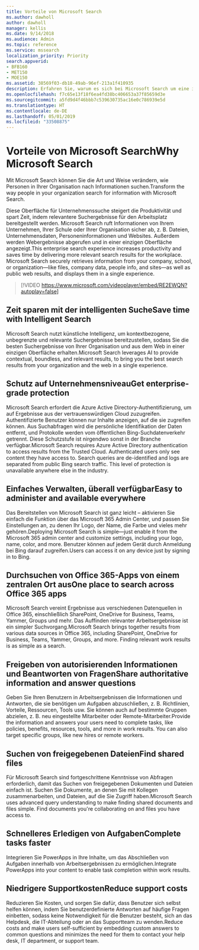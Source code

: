 ```yaml
---
title: Vorteile von Microsoft Search
ms.author: dawholl
author: dawholl
manager: kellis
ms.date: 9/14/2018
ms.audience: Admin
ms.topic: reference
ms.service: mssearch
localization_priority: Priority
search.appverid:
- BFB160
- MET150
- MOE150
ms.assetid: 38569f03-db18-49ab-96ef-213a1f410935
description: Erfahren Sie, warum es sich bei Microsoft Search um eine intelligente Unternehmenssuche für den modernen Arbeitsplatz handelt.
ms.openlocfilehash: f7c65e13f18f6ea4fd38bc406653a37f85659d3e
ms.sourcegitcommit: a5fd9d4f46bbb7c539630735ac16e0c786939e5d
ms.translationtype: HT
ms.contentlocale: de-DE
ms.lasthandoff: 05/01/2019
ms.locfileid: "33508875"
---
```

# <a name="why-microsoft-search"></a><span data-ttu-id="5f3ff-103">Vorteile von Microsoft Search</span><span class="sxs-lookup"><span data-stu-id="5f3ff-103">Why Microsoft Search</span></span>

<span data-ttu-id="5f3ff-104">Mit Microsoft Search können Sie die Art und Weise verändern, wie Personen in Ihrer Organisation nach Informationen suchen.</span><span class="sxs-lookup"><span data-stu-id="5f3ff-104">Transform the way people in your organization search for information with Microsoft Search.</span></span> 
  
<span data-ttu-id="5f3ff-p101">Diese Oberfläche für Unternehmenssuche steigert die Produktivität und spart Zeit, indem relevantere Suchergebnisse für den Arbeitsplatz bereitgestellt werden. Microsoft Search ruft Informationen von Ihrem Unternehmen, Ihrer Schule oder Ihrer Organisation sicher ab, z. B. Dateien, Unternehmensdaten, Personeninformationen und Websites. Außerdem werden Webergebnisse abgerufen und in einer einzigen Oberfläche angezeigt.</span><span class="sxs-lookup"><span data-stu-id="5f3ff-p101">This enterprise search experience increases productivity and saves time by delivering more relevant search results for the workplace. Microsoft Search securely retrieves information from your company, school, or organization—like files, company data, people info, and sites—as well as public web results, and displays them in a single experience.</span></span>

> [!VIDEO https://www.microsoft.com/videoplayer/embed/RE2EWQN?autoplay=false]
  
## <a name="save-time-with-intelligent-search"></a><span data-ttu-id="5f3ff-107">Zeit sparen mit der intelligenten Suche</span><span class="sxs-lookup"><span data-stu-id="5f3ff-107">Save time with Intelligent Search</span></span>

<span data-ttu-id="5f3ff-108">Microsoft Search nutzt künstliche Intelligenz, um kontextbezogene, unbegrenzte und relevante Suchergebnisse bereitzustellen, sodass Sie die besten Suchergebnisse von Ihrer Organisation und aus dem Web in einer einzigen Oberfläche erhalten.</span><span class="sxs-lookup"><span data-stu-id="5f3ff-108">Microsoft Search leverages AI to provide contextual, boundless, and relevant results, to bring you the best search results from your organization and the web in a single experience.</span></span>
  
## <a name="get-enterprise-grade-protection"></a><span data-ttu-id="5f3ff-109">Schutz auf Unternehmensniveau</span><span class="sxs-lookup"><span data-stu-id="5f3ff-109">Get enterprise-grade protection</span></span>

<span data-ttu-id="5f3ff-p102">Microsoft Search erfordert die Azure Active Directory-Authentifizierung, um auf Ergebnisse aus der vertrauenswürdigen Cloud zuzugreifen. Authentifizierte Benutzer können nur Inhalte anzeigen, auf die sie zugreifen können. Aus Suchabfragen wird die persönliche Identifikation der Daten entfernt, und Protokolle werden vom öffentlichen Bing-Suchdatenverkehr getrennt. Diese Schutzstufe ist nirgendwo sonst in der Branche verfügbar.</span><span class="sxs-lookup"><span data-stu-id="5f3ff-p102">Microsoft Search requires Azure Active Directory authentication to access results from the Trusted Cloud. Authenticated users only see content they have access to. Search queries are de-identified and logs are separated from public Bing search traffic. This level of protection is unavailable anywhere else in the industry.</span></span>
  
## <a name="easy-to-administer-and-available-everywhere"></a><span data-ttu-id="5f3ff-114">Einfaches Verwalten, überall verfügbar</span><span class="sxs-lookup"><span data-stu-id="5f3ff-114">Easy to administer and available everywhere</span></span>

<span data-ttu-id="5f3ff-115">Das Bereitstellen von Microsoft Search ist ganz leicht – aktivieren Sie einfach die Funktion über das Microsoft 365 Admin Center, und passen Sie Einstellungen an, zu denen Ihr Logo, der Name, die Farbe und vieles mehr gehören.</span><span class="sxs-lookup"><span data-stu-id="5f3ff-115">Deploying Microsoft Search is simple—just enable it from the Microsoft 365 admin center and customize settings, including your logo, name, color, and more.</span></span> <span data-ttu-id="5f3ff-116">Benutzer können auf jedem Gerät durch Anmeldung bei Bing darauf zugreifen.</span><span class="sxs-lookup"><span data-stu-id="5f3ff-116">Users can access it on any device just by signing in to Bing.</span></span>
  
## <a name="one-place-to-search-across-office-365-apps"></a><span data-ttu-id="5f3ff-117">Durchsuchen von Office 365-Apps von einem zentralen Ort aus</span><span class="sxs-lookup"><span data-stu-id="5f3ff-117">One place to search across Office 365 apps</span></span>

<span data-ttu-id="5f3ff-p104">Microsoft Search vereint Ergebnisse aus verschiedenen Datenquellen in Office 365, einschließlich SharePoint, OneDrive for Business, Teams, Yammer, Groups und mehr. Das Auffinden relevanter Arbeitsergebnisse ist ein simpler Suchvorgang.</span><span class="sxs-lookup"><span data-stu-id="5f3ff-p104">Microsoft Search brings together results from various data sources in Office 365, including SharePoint, OneDrive for Business, Teams, Yammer, Groups, and more. Finding relevant work results is as simple as a search.</span></span>
  
## <a name="share-authoritative-information-and-answer-questions"></a><span data-ttu-id="5f3ff-120">Freigeben von autorisierenden Informationen und Beantworten von Fragen</span><span class="sxs-lookup"><span data-stu-id="5f3ff-120">Share authoritative information and answer questions</span></span>

<span data-ttu-id="5f3ff-p105">Geben Sie Ihren Benutzern in Arbeitsergebnissen die Informationen und Antworten, die sie benötigen um Aufgaben abzuschließen, z. B. Richtlinien, Vorteile, Ressourcen, Tools usw. Sie können auch auf bestimmte Gruppen abzielen, z. B. neu eingestellte Mitarbeiter oder Remote-Mitarbeiter.</span><span class="sxs-lookup"><span data-stu-id="5f3ff-p105">Provide the information and answers your users need to complete tasks, like policies, benefits, resources, tools, and more in work results. You can also target specific groups, like new hires or remote workers.</span></span>
  
## <a name="find-shared-files"></a><span data-ttu-id="5f3ff-123">Suchen von freigegebenen Dateien</span><span class="sxs-lookup"><span data-stu-id="5f3ff-123">Find shared files</span></span>

<span data-ttu-id="5f3ff-p106">Für Microsoft Search sind fortgeschrittene Kenntnisse von Abfragen erforderlich, damit das Suchen von freigegebenen Dokumenten und Dateien einfach ist. Suchen Sie Dokumente, an denen Sie mit Kollegen zusammenarbeiten, und Dateien, auf die Sie Zugriff haben.</span><span class="sxs-lookup"><span data-stu-id="5f3ff-p106">Microsoft Search uses advanced query understanding to make finding shared documents and files simple. Find documents you're collaborating on and files you have access to.</span></span> 
  
## <a name="complete-tasks-faster"></a><span data-ttu-id="5f3ff-126">Schnelleres Erledigen von Aufgaben</span><span class="sxs-lookup"><span data-stu-id="5f3ff-126">Complete tasks faster</span></span>

<span data-ttu-id="5f3ff-127">Integrieren Sie PowerApps in Ihre Inhalte, um das Abschließen von Aufgaben innerhalb von Arbeitsergebnissen zu ermöglichen.</span><span class="sxs-lookup"><span data-stu-id="5f3ff-127">Integrate PowerApps into your content to enable task completion within work results.</span></span>
  
## <a name="reduce-support-costs"></a><span data-ttu-id="5f3ff-128">Niedrigere Supportkosten</span><span class="sxs-lookup"><span data-stu-id="5f3ff-128">Reduce support costs</span></span>

<span data-ttu-id="5f3ff-129">Reduzieren Sie Kosten, und sorgen Sie dafür, dass Benutzer sich selbst helfen können, indem Sie benutzerdefinierte Antworten auf häufige Fragen einbetten, sodass keine Notwendigkeit für die Benutzer besteht, sich an das Helpdesk, die IT-Abteilung oder an das Supportteam zu wenden.</span><span class="sxs-lookup"><span data-stu-id="5f3ff-129">Reduce costs and make users self-sufficient by embedding custom answers to common questions and minimizes the need for them to contact your help desk, IT department, or support team.</span></span>
  

